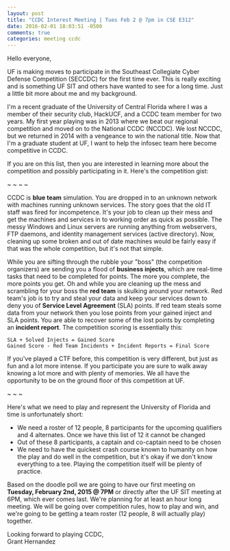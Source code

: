 ```yaml
---
layout: post
title: "CCDC Interest Meeting | Tues Feb 2 @ 7pm in CSE E312"
date: 2016-02-01 18:03:51 -0500
comments: true
categories: meeting ccdc
---
```


Hello everyone,

UF is making moves to participate in the Southeast Collegiate Cyber Defense Competition (SECCDC) for the first time ever. This is really exciting and is something UF SIT and others have wanted to see for a long time. Just a little bit more about me and my background.

<!-- MORE -->

I'm a recent graduate of the University of Central Florida where I was a member of their security club, HackUCF, and a CCDC team member for two years. My first year playing was in 2013 where we beat our regional competition and moved on to the National CCDC (NCCDC). We lost NCCDC, but we returned in 2014 with a vengeance to win the national title. Now that I'm a graduate student at UF, I want to help the infosec team here become competitive in CCDC.

If you are on this list, then you are interested in learning more about the competition and possibly participating in it. Here's the competition gist:

~ ~ ~ ~
 
CCDC is __blue team__ simulation. You are dropped in to an unknown network with machines running unknown services. The story goes that the old IT staff was fired for incompetence. It's your job to clean up their mess and get the machines and services in to working order as quick as possible. The messy Windows and Linux servers are running anything from webservers, FTP daemons, and identity management services (active directory). Now, cleaning up some broken and out of date machines would be fairly easy if that was the whole competition, but it's not that simple.

While you are sifting through the rubble your "boss" (the competition organizers) are sending you a flood of __business injects__, which are real-time tasks that need to be completed for points. The more you complete, the more points you get. Oh and while you are cleaning up the mess and scrambling for your boss the __red team__ is skulking around your network. Red team's job is to try and steal your data and keep your services down to deny you of __Service Level Agreement__ (SLA) points. If red team steals some data from your network then you lose points from your gained inject and SLA points. You are able to recover some of the lost points by completing an __incident report__. The competition scoring is essentially this:

```
SLA + Solved Injects = Gained Score
Gained Score - Red Team Incidents + Incident Reports = Final Score
```

If you've played a CTF before, this competition is very different, but just as fun and a lot more intense. If you participate you are sure to walk away knowing a lot more and with plenty of memories. We all have the opportunity to be on the ground floor of this competition at UF.

~ ~ ~

Here's what we need to play and represent the University of Florida and time is unfortunately short:

* We need a roster of 12 people, 8 participants for the upcoming qualifiers and 4 alternates. Once we have this list of 12 it cannot be changed
* Out of these 8 participants, a captain and co-captain need to be chosen
* We need to have the quickest crash course known to humanity on how the play and do well in the competition, but it's okay if we don't know everything to a tee. Playing the competition itself will be plenty of practice.

Based on the doodle poll we are going to have our first meeting on __Tuesday, February 2nd, 2015 @ 7PM__ or directly after the UF SIT meeting at 6PM, which ever comes last. We're planning for at least an hour long meeting. We will be going over competition rules, how to play and win, and we're going to be getting a team roster (12 people, 8 will actually play) together.

Looking forward to playing CCDC,  
Grant Hernandez
